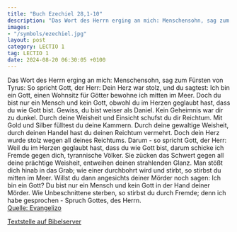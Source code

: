 ```yaml
---
title: "Buch Ezechiel 28,1-10"
description: "Das Wort des Herrn erging an mich: Menschensohn, sag zum Fürsten von Tyrus: So spricht Gott, der Herr: Dein Herz war stolz, und du sagtest: Ich bin ein Gott, einen Wohnsitz für Götter bewohne ich mitten im Meer. Doch du bist nur ein Mensch und kein Gott, obwohl du im Herzen gegla...."
images:
- "/symbols/ezechiel.jpg"
layout: post
category: LECTIO 1
tag: LECTIO 1
date: 2024-08-20 06:30:05 +0100
---
```

Das Wort des Herrn erging an mich:
Menschensohn, sag zum Fürsten von Tyrus: So spricht Gott, der Herr: Dein Herz war stolz, und du sagtest: Ich bin ein Gott, einen Wohnsitz für Götter bewohne ich mitten im Meer. Doch du bist nur ein Mensch und kein Gott, obwohl du im Herzen geglaubt hast, dass du wie Gott bist.<!--more-->
Gewiss, du bist weiser als Daniel. Kein Geheimnis war dir zu dunkel.
Durch deine Weisheit und Einsicht schufst du dir Reichtum. Mit Gold und Silber fülltest du deine Kammern.
Durch deine gewaltige Weisheit, durch deinen Handel hast du deinen Reichtum vermehrt. Doch dein Herz wurde stolz wegen all deines Reichtums.
Darum - so spricht Gott, der Herr: Weil du im Herzen geglaubt hast, dass du wie Gott bist,
darum schicke ich Fremde gegen dich, tyrannische Völker. Sie zücken das Schwert gegen all deine prächtige Weisheit, entweihen deinen strahlenden Glanz.
Man stößt dich hinab in das Grab; wie einer durchbohrt wird und stirbt, so stirbst du mitten im Meer.
Willst du dann angesichts deiner Mörder noch sagen: Ich bin ein Gott? Du bist nur ein Mensch und kein Gott in der Hand deiner Mörder.
Wie Unbeschnittene sterben, so stirbst du durch Fremde; denn ich habe gesprochen - Spruch Gottes, des Herrn.<br>
[Quelle: Evangelizo](https://evangeliumtagfuertag.org/DE/gospel)

[Textstelle auf Bibelserver](https://www.bibleserver.com/EU/Ezechiel28,1-10)

